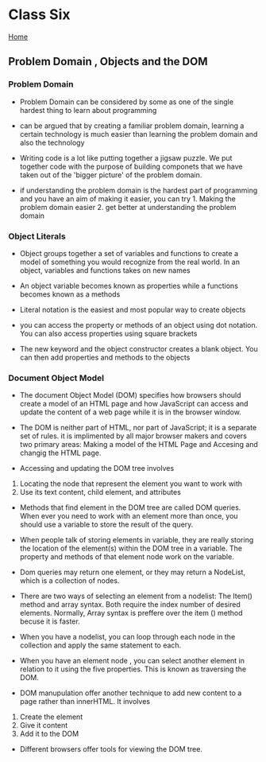 # Class Six

[Home](https://daviey52.github.io/reading-notes/)

## Problem Domain , Objects and the DOM

### Problem Domain

* Problem Domain can be considered by some as one of the single hardest thing to learn about programming

* can be argued that by creating a familiar problem domain, learning a certain technology is much easier than learning the problem domain and also the technology

* Writing code is a lot like putting together a jigsaw puzzle. We put together code with the purpose of building componets that we have taken out of the 'bigger picture' of the problem domain.

* if understanding the problem domain is the hardest part of programming and you have an aim of making it easier, you can try 1. Making the problem domain easier 2. get better at understanding the problem domain

### Object Literals

* Object groups together a set of variables and functions to create a model of something you would recognize from the real world. In an object, variables and functions takes on new names

* An object variable becomes known as properties while a functions becomes known as a methods

* Literal notation is the easiest and most popular way to create objects

* you can access the property or methods of an object using dot notation. You can also access properties using square brackets

* The new keyword and the object constructor creates a blank object. You can then add properties and methods to the objects

### Document Object Model

* The document Object Model (DOM) specifies how browsers should create a model of an HTML page and how JavaScript can access and update the content of a web page while it is in the browser window.

* The DOM is neither part of HTML, nor part of JavaScript; it is a separate set of rules. it is implimented by all major browser makers and covers two primary areas: Making a model of the HTML Page and Accesing and changig the HTML page.

* Accessing and updating the DOM tree involves

1. Locating the node that represent the element you want to work with
2. Use its text content, child element, and attributes

* Methods that find element in the DOM tree are called DOM queries. When ever you need to work with an element more than once, you should use a variable to store the result of the query.

* When people talk of storing elements in variable, they are really storing the location of the element(s) within the DOM tree in a variable. The property and methods of that element node work on the variable.

* Dom queries may return one element, or they may return a NodeList, which is a collection of nodes.

* There are two ways of selecting an element from a nodelist: The Item() method and array syntax. Both require the index number of desired elements. Normally, Array syntax is preffere over the item () method becuse it is faster.

* When you have a nodelist, you can loop through each node in the collection and apply the same statement to each.

* When you have an element node , you can select another element in relation to it using the five properties. This is known as traversing the DOM.

* DOM manupulation offer another technique to add new content to a page rather than innerHTML. It involves 

1. Create the element
2. Give it content
3. Add it to the DOM

* Different browsers offer tools for viewing the DOM tree.
